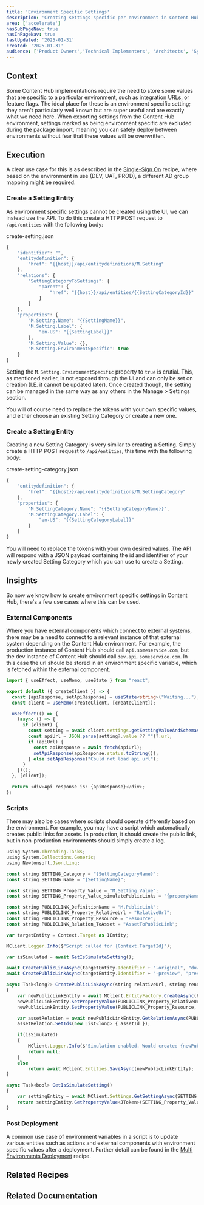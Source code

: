 ```yaml
---
title: 'Environment Specific Settings'
description: 'Creating settings specific per environment in Content Hub'
area: ['accelerate']
hasSubPageNav: true
hasInPageNav: true
lastUpdated: '2025-01-31'
created: '2025-01-31'
audience: ['Product Owners','Technical Implementers', 'Architects', 'System Administrators']
---
```

## Context
Some Content Hub implementations require the need to store some values that are specific to a particular environment, such as integration URLs, or feature flags. The ideal place for these is an environment specific setting; they aren't particularly well known but are super useful and are exactly what we need here. When exporting settings from the Content Hub environment, settings marked as being environment specific are excluded during the package import, meaning you can safely deploy between environments without fear that these values will be overwritten.

## Execution
A clear use case for this is as described in the [Single-Sign On](/learn/accelerate/content-hub/implementation/functional-security/sso-on-content-hub) recipe, where based on the environment in use (DEV, UAT, PROD), a different AD group mapping might be required.

### Create a Setting Entity
As environment specific settings cannot be created using the UI, we can instead use the API. To do this create a HTTP POST request to <code>/api/entities</code> with the following body:

create-setting.json
```typescript
{
    "identifier": "",
    "entitydefinition": {
        "href": "{{host}}/api/entitydefinitions/M.Setting"
    },
    "relations": {
        "SettingCategoryToSettings": {
            "parent": {
                "href": "{{host}}/api/entities/{{SettingCategoryId}}"
            }
        }
    },
    "properties": {
        "M.Setting.Name": "{{SettingName}}",
        "M.Setting.Label": {
            "en-US": "{{SettingLabel}}"
        },
        "M.Setting.Value": {},
        "M.Setting.EnvironmentSpecific": true
    }
}

```

Setting the <code>M.Setting.EnvironmentSpecific</code> property to <code>true</code> is crutial. This, as mentioned earlier, is not exposed through the UI and can only be set on creation (I.E. it cannot be updated later). Once created though, the setting can be managed in the same way as any others in the Manage > Settings section.

You will of course need to replace the tokens with your own specific values, and either choose an existing Setting Category or create a new one.

### Create a Setting Entity
Creating a new Setting Category is very similar to creating a Setting. Simply create a HTTP POST request to <code>/api/entities</code>, this time with the following body:

create-setting-category.json
```typescript
{
    "entitydefinition": {
        "href": "{{host}}/api/entitydefinitions/M.SettingCategory"
    },
    "properties": {
        "M.SettingCategory.Name": "{{SettingCategoryName}}",
        "M.SettingCategory.Label": {
            "en-US": "{{SettingCategoryLabel}}"
        }
    }
}
```
You will need to replace the tokens with your own desired values. The API will respond with a JSON payload containing the id and identifier of your newly created Setting Category which you can use to create a Setting.


## Insights
So now we know how to create environment specific settings in Content Hub, there's a few use cases where this can be used.

### External Components
Where you have external components which connect to external systems, there may be a need to connect to a relevant instance of that external system depending on the Content Hub environment. For example, the production instance of Content Hub should call <code>api.someservice.com</code>, but the dev instance of Content Hub should call <code>dev.api.someservice.com</code>. In this case the url should be stored in an environment specific variable, which is fetched within the external component.

```typescript
import { useEffect, useMemo, useState } from "react";

export default ({ createClient }) => {
  const [apiResponse, setApiResponse] = useState<string>("Waiting...");
  const client = useMemo(createClient, [createClient]);

  useEffect(() => {
    (async () => {
      if (client) {
        const setting = await client.settings.getSettingValueAndSchemaAsync([SettingCategoryName], [SettingName]);
        const apiUrl = JSON.parse(setting?.value ?? "")?.url;
        if (apiUrl) {
          const apiResponse = await fetch(apiUrl);
          setApiResponse(apiResponse.status.toString());
        } else setApiResponse("Could not load api url");
      }
    })();
  }, [client]);

  return <div>Api response is: {apiResponse}</div>;
};
```

### Scripts
There may also be cases where scripts should operate differently based on the environment. For example, you may have a script which automatically creates public links for assets. In production, it should create the public link, but in non-production environments should simply create a log.

```typescript
using System.Threading.Tasks;
using System.Collections.Generic;
using Newtonsoft.Json.Linq;

const string SETTING_Category = "{SettingCategoryName}";
const string SETTING_Name = "{SettingName}";

const string SETTING_Property_Value = "M.Setting.Value";
const string SETTING_Property_Value_simulatePublicLinks = "{properyName}";

const string PUBLICLINK_DefinitionName = "M.PublicLink";
const string PUBLICLINK_Property_RelativeUrl = "RelativeUrl";
const string PUBLICLINK_Property_Resource = "Resource";
const string PUBLICLINK_Relation_ToAsset = "AssetToPublicLink";

var targetEntity = Context.Target as IEntity;

MClient.Logger.Info($"Script called for {Context.TargetId}");

var isSimulated = await GetIsSimulateSetting();

await CreatePublicLinkAsync(targetEntity.Identifier + "-original", "downloadOriginal", targetEntity.Id.Value, isSimulated);
await CreatePublicLinkAsync(targetEntity.Identifier + "-preview", "preview", targetEntity.Id.Value, isSimulated);

async Task<long?> CreatePublicLinkAsync(string relativeUrl, string renditionName, long assetId, bool isSimulated)
{
    var newPublicLinkEntity = await MClient.EntityFactory.CreateAsync(PUBLICLINK_DefinitionName);
    newPublicLinkEntity.SetPropertyValue(PUBLICLINK_Property_RelativeUrl, relativeUrl);
    newPublicLinkEntity.SetPropertyValue(PUBLICLINK_Property_Resource, renditionName);

    var assetRelation = await newPublicLinkEntity.GetRelationAsync(PUBLICLINK_Relation_ToAsset);
    assetRelation.SetIds(new List<long> { assetId });

    if(isSimulated)
    {
        MClient.Logger.Info($"Simulation enabled. Would created {newPublicLinkEntity}");   
        return null;
    }
    else
        return await MClient.Entities.SaveAsync(newPublicLinkEntity);
}

async Task<bool> GetIsSimulateSetting()
{
    var settingEntity = await MClient.Settings.GetSettingAsync(SETTING_Category, SETTING_Name);
    return settingEntity.GetPropertyValue<JToken>(SETTING_Property_Value).Value<bool>(SETTING_Property_Value_simulatePublicLinks);
}
```

### Post Deployment
A common use case of environment variables in a script is to update various entities such as actions and external components with environment specific values after a deployment. Further detail can be found in the [Multi Environments Deployment](/learn/accelerate/content-hub/pre-development/sprint-zero/multi-environments-deployment) recipe.


## Related Recipes

<Row columns={2}>
  <Link title="Single-Sign On in Content Hub" link="/learn/accelerate/content-hub/implementation/functional-security/sso-on-content-hub" />
  <Link title="Multi Environments Deployment" link="/learn/accelerate/content-hub/pre-development/sprint-zero/multi-environments-deployment" />
</Row>

## Related Documentation
<Row columns={2}>
  <Link title="Settings" link="https://doc.sitecore.com/ch/en/users/content-hub/settings.html" />
</Row>